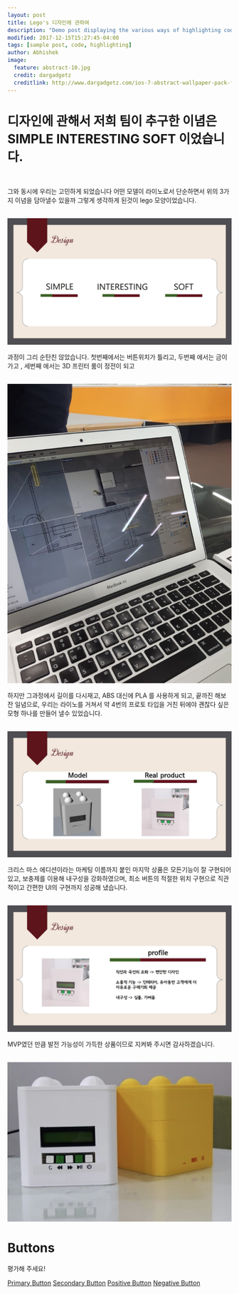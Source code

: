```yaml
---
layout: post
title: Lego's 디자인에 관하여 
description: "Demo post displaying the various ways of highlighting code in Markdown."
modified: 2017-12-15T15:27:45-04:00
tags: [sample post, code, highlighting]
author: Abhishek
image:
  feature: abstract-10.jpg
  credit: dargadgetz
  creditlink: http://www.dargadgetz.com/ios-7-abstract-wallpaper-pack-for-iphone-5-and-ipod-touch-retina/
---
```


<h1>디자인에 관해서 저희 팀이 추구한 이념은 SIMPLE INTERESTING SOFT 이었습니다.</h1>
<br>
<p>그와 동시에 우리는 고민하게 되었습니다 어떤 모델이 라이노로서 단순하면서 위의 3가지 이념을 담아낼수 있을까 그렇게 생각하게 된것이 lego 모양이었습니다.</p>
<br>
<img src="/assets/img/d1.jpg">

<br>
<p>과정이 그리 순탄친 않았습니다. 첫번째에서는 버튼위치가 틀리고, 두번째 에서는 금이가고 , 세번째 에서는 3D 프린터 룸이 정전이 되고</p>

<br>
<img src="/assets/img/d0.jpg">

<br>
<p>
하지만 그과정에서 길이를 다시재고, ABS 대신에 PLA 를 사용하게 되고, 끝까진 해보잔 일념으로,  우리는 라이노를 거쳐서 약 4번의 프로토 타입을 거친 뒤에야 괜찮다 싶은 모형 하나를 만들어 낼수 있었습니다.</p>
<br>

<img src="/assets/img/d2.jpg">

<br>
<p>크리스 마스 에디션이라는 마케팅 이름까지 붙인 마지막 상품은 모든기능이 잘 구현되어 있고, 보충제를 이용해 내구성을 강화하였으며, 최소 버튼의 적절한 위치 구현으로 직관적이고 간편한 UI의 구현까지 성공해 냈습니다.</p>

<br>


<img src="/assets/img/d3.jpg">
<br>
<p>MVP였던 만큼 발전 가능성이 가득한 상품이므로 지켜봐 주시면 감사하겠습니다. </p>

<br>

<img src="/assets/img/d5.jpg">



# Buttons

평가해 주세요!


<a href="/" class="ui primary button">Primary Button</a>
<a href="/" class="ui secondary button">Secondary Button</a>
<a href="/" class="ui positive button">Positive Button</a>
<a href="/" class="ui negative button">Negative Button</a>